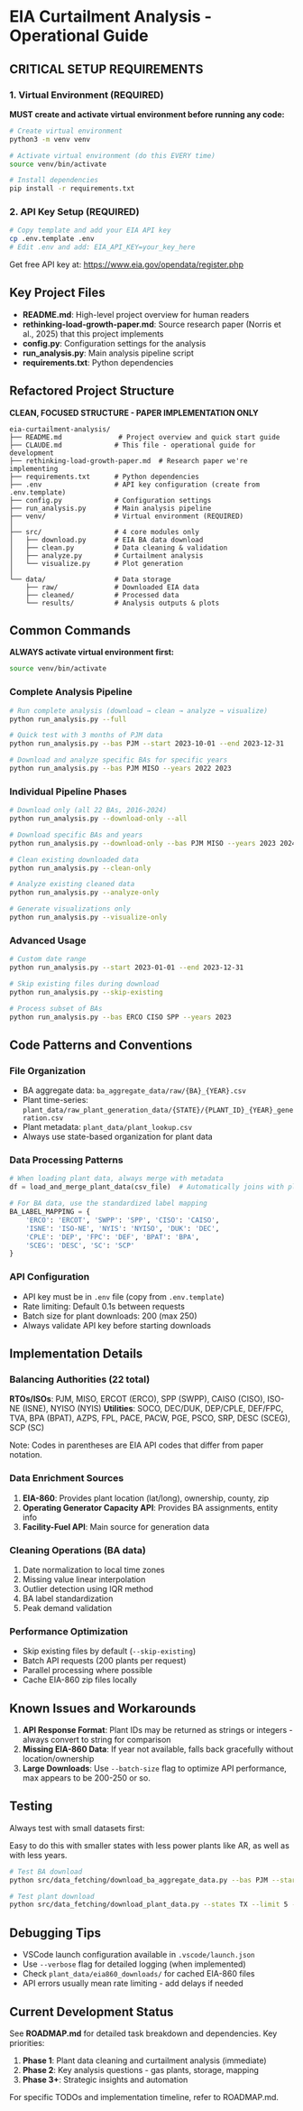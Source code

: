 # EIA Curtailment Analysis - Operational Guide

## CRITICAL SETUP REQUIREMENTS

### 1. Virtual Environment (REQUIRED)
**MUST create and activate virtual environment before running any code:**

```bash
# Create virtual environment
python3 -m venv venv

# Activate virtual environment (do this EVERY time)
source venv/bin/activate

# Install dependencies
pip install -r requirements.txt
```

### 2. API Key Setup (REQUIRED)
```bash
# Copy template and add your EIA API key
cp .env.template .env
# Edit .env and add: EIA_API_KEY=your_key_here
```

Get free API key at: https://www.eia.gov/opendata/register.php

## Key Project Files

- **README.md**: High-level project overview for human readers
- **rethinking-load-growth-paper.md**: Source research paper (Norris et al., 2025) that this project implements
- **config.py**: Configuration settings for the analysis
- **run_analysis.py**: Main analysis pipeline script
- **requirements.txt**: Python dependencies

## Refactored Project Structure

**CLEAN, FOCUSED STRUCTURE - PAPER IMPLEMENTATION ONLY**

```
eia-curtailment-analysis/
├── README.md              # Project overview and quick start guide
├── CLAUDE.md             # This file - operational guide for development
├── rethinking-load-growth-paper.md  # Research paper we're implementing
├── requirements.txt      # Python dependencies
├── .env                  # API key configuration (create from .env.template)
├── config.py             # Configuration settings
├── run_analysis.py       # Main analysis pipeline
├── venv/                 # Virtual environment (REQUIRED)
│
├── src/                  # 4 core modules only
│   ├── download.py       # EIA BA data download
│   ├── clean.py          # Data cleaning & validation
│   ├── analyze.py        # Curtailment analysis
│   └── visualize.py      # Plot generation
│
└── data/                 # Data storage
    ├── raw/              # Downloaded EIA data
    ├── cleaned/          # Processed data
    └── results/          # Analysis outputs & plots
```



## Common Commands

**ALWAYS activate virtual environment first:**
```bash
source venv/bin/activate
```

### Complete Analysis Pipeline
```bash
# Run complete analysis (download → clean → analyze → visualize)
python run_analysis.py --full

# Quick test with 3 months of PJM data
python run_analysis.py --bas PJM --start 2023-10-01 --end 2023-12-31

# Download and analyze specific BAs for specific years
python run_analysis.py --bas PJM MISO --years 2022 2023
```

### Individual Pipeline Phases
```bash
# Download only (all 22 BAs, 2016-2024)
python run_analysis.py --download-only --all

# Download specific BAs and years
python run_analysis.py --download-only --bas PJM MISO --years 2023 2024

# Clean existing downloaded data
python run_analysis.py --clean-only

# Analyze existing cleaned data
python run_analysis.py --analyze-only

# Generate visualizations only
python run_analysis.py --visualize-only
```

### Advanced Usage
```bash
# Custom date range
python run_analysis.py --start 2023-01-01 --end 2023-12-31

# Skip existing files during download
python run_analysis.py --skip-existing

# Process subset of BAs
python run_analysis.py --bas ERCO CISO SPP --years 2023
```

## Code Patterns and Conventions

### File Organization
- BA aggregate data: `ba_aggregate_data/raw/{BA}_{YEAR}.csv`
- Plant time-series: `plant_data/raw_plant_generation_data/{STATE}/{PLANT_ID}_{YEAR}_generation.csv`
- Plant metadata: `plant_data/plant_lookup.csv`
- Always use state-based organization for plant data

### Data Processing Patterns
```python
# When loading plant data, always merge with metadata
df = load_and_merge_plant_data(csv_file)  # Automatically joins with plant_lookup.csv

# For BA data, use the standardized label mapping
BA_LABEL_MAPPING = {
    'ERCO': 'ERCOT', 'SWPP': 'SPP', 'CISO': 'CAISO',
    'ISNE': 'ISO-NE', 'NYIS': 'NYISO', 'DUK': 'DEC',
    'CPLE': 'DEP', 'FPC': 'DEF', 'BPAT': 'BPA',
    'SCEG': 'DESC', 'SC': 'SCP'
}
```

### API Configuration
- API key must be in `.env` file (copy from `.env.template`)
- Rate limiting: Default 0.1s between requests
- Batch size for plant downloads: 200 (max 250)
- Always validate API key before starting downloads

## Implementation Details

### Balancing Authorities (22 total)
**RTOs/ISOs**: PJM, MISO, ERCOT (ERCO), SPP (SWPP), CAISO (CISO), ISO-NE (ISNE), NYISO (NYIS)
**Utilities**: SOCO, DEC/DUK, DEP/CPLE, DEF/FPC, TVA, BPA (BPAT), AZPS, FPL, PACE, PACW, PGE, PSCO, SRP, DESC (SCEG), SCP (SC)

Note: Codes in parentheses are EIA API codes that differ from paper notation.

### Data Enrichment Sources
1. **EIA-860**: Provides plant location (lat/long), ownership, county, zip
2. **Operating Generator Capacity API**: Provides BA assignments, entity info
3. **Facility-Fuel API**: Main source for generation data

### Cleaning Operations (BA data)
1. Date normalization to local time zones
2. Missing value linear interpolation
3. Outlier detection using IQR method
4. BA label standardization
5. Peak demand validation

### Performance Optimization
- Skip existing files by default (`--skip-existing`)
- Batch API requests (200 plants per request)
- Parallel processing where possible
- Cache EIA-860 zip files locally

## Known Issues and Workarounds

1. **API Response Format**: Plant IDs may be returned as strings or integers - always convert to string for comparison
2. **Missing EIA-860 Data**: If year not available, falls back gracefully without location/ownership
3. **Large Downloads**: Use `--batch-size` flag to optimize API performance, max appears to be 200-250 or so.

## Testing

Always test with small datasets first:

Easy to do this with smaller states with less power plants like AR, as well as with less years.

```bash
# Test BA download
python src/data_fetching/download_ba_aggregate_data.py --bas PJM --start 2023-10-01 --end 2023-12-31

# Test plant download  
python src/data_fetching/download_plant_data.py --states TX --limit 5 --start 2023 --end 2023
```

## Debugging Tips

- VSCode launch configuration available in `.vscode/launch.json`
- Use `--verbose` flag for detailed logging (when implemented)
- Check `plant_data/eia860_downloads/` for cached EIA-860 files
- API errors usually mean rate limiting - add delays if needed

## Current Development Status

See **ROADMAP.md** for detailed task breakdown and dependencies. Key priorities:

1. **Phase 1**: Plant data cleaning and curtailment analysis (immediate)
2. **Phase 2**: Key analysis questions - gas plants, storage, mapping
3. **Phase 3+**: Strategic insights and automation

For specific TODOs and implementation timeline, refer to ROADMAP.md.